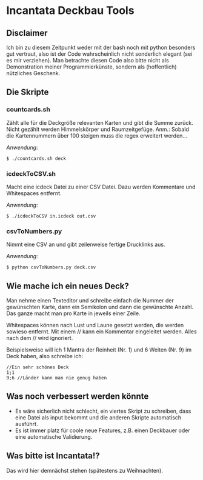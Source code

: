 # Incantata Deckbau Tools #

## Disclaimer ##

Ich bin zu diesem Zeitpunkt weder mit der bash noch mit python besonders gut vertraut, also ist der Code wahrscheinlich nicht sonderlich elegant (sei es mir verziehen).
Man betrachte diesen Code also bitte nicht als Demonstration meiner Programmierkünste, sondern als (hoffentlich) nützliches Geschenk.

## Die Skripte ##

### countcards.sh ###

Zählt alle für die Deckgröße relevanten Karten und gibt die Summe zurück.
Nicht gezählt werden Himmelskörper und Raumzeitgefüge.
Anm.: Sobald die Kartennummern über 100 steigen muss die regex erweitert werden...

*Anwendung*:
```
$ ./countcards.sh deck
```

### icdeckToCSV.sh ###

Macht eine icdeck Datei zu einer CSV Datei.
Dazu werden Kommentare und Whitespaces entfernt.

*Anwendung*:
```
$ ./icdeckToCSV in.icdeck out.csv
```

### csvToNumbers.py ###

Nimmt eine CSV an und gibt zeilenweise fertige Drucklinks aus.

*Anwendung*:
```
$ python csvToNumbers.py deck.csv
```

## Wie mache ich ein neues Deck? ##

Man nehme einen Texteditor und schreibe einfach die Nummer der gewünschten Karte, dann ein Semikolon und dann die gewünschte Anzahl.
Das ganze macht man pro Karte in jeweils einer Zeile.

Whitespaces können nach Lust und Laune gesetzt werden, die werden sowieso entfernt.
Mit einem // kann ein Kommentar eingeleitet werden. Alles nach dem // wird ignoriert.

Beispielsweise will ich 1 Mantra der Reinheit (Nr. 1) und 6 Weiten (Nr. 9) im Deck haben, also schreibe ich:
```
//Ein sehr schönes Deck
1;1
9;6 //Länder kann man nie genug haben
```

## Was noch verbessert werden könnte ##

- Es wäre sicherlich nicht schlecht, ein viertes Skript zu schreiben, dass eine Datei als input bekommt und die anderen Skripte automatisch ausführt.
- Es ist immer platz für coole neue Features, z.B. einen Deckbauer oder eine automatische Validierung.

## Was bitte ist Incantata!? ##

Das wird hier demnächst stehen (spätestens zu Weihnachten).

